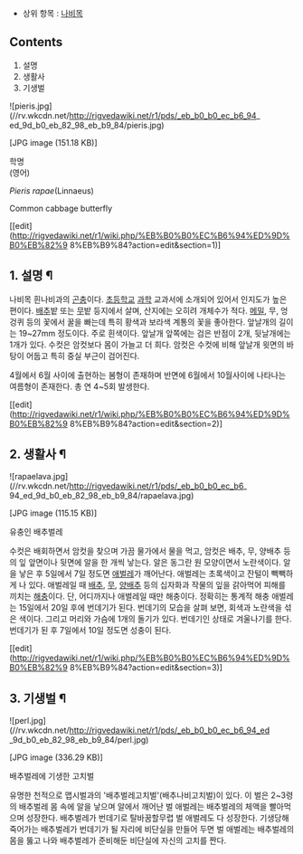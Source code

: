  * 상위 항목 : [나비목](%EB%82%98%EB%B9%84%EB%AA%A9.md)  

## Contents

    

1. 설명 
2. 생활사 
3. 기생벌 

![pieris.jpg](//rv.wkcdn.net/http://rigvedawiki.net/r1/pds/_eb_b0_b0_ec_b6_94_
ed_9d_b0_eb_82_98_eb_b9_84/pieris.jpg)

[JPG image (151.18 KB)]

학명  
(영어)

_Pieris rapae_(Linnaeus)

Common cabbage butterfly

[[edit](http://rigvedawiki.net/r1/wiki.php/%EB%B0%B0%EC%B6%94%ED%9D%B0%EB%82%9
8%EB%B9%84?action=edit&section=1)]

## 1. 설명 ¶

나비목 흰나비과의 [곤충](%EA%B3%A4%EC%B6%A9.md)이다.
[초등학교](%EC%B4%88%EB%93%B1%ED%95%99%EA%B5%90.md)
[과학](%EA%B3%BC%ED%95%99.md) 교과서에 소개되어 있어서 인지도가 높은 편이다.
[배추](%EB%B0%B0%EC%B6%94.md)밭 또는 [무](%EB%AC%B4.md)밭 등지에서 살며, 산지에는 오히려
개체수가 적다. [메밀](%EB%A9%94%EB%B0%80.md), 무, 엉겅퀴 등의 꽃에서 꿀을 빠는데 특히 황색과 보라색 계통의
꽃을 좋아한다. 앞날개의 길이는 19~27mm 정도이다. 주로 흰색이다. 앞날개 앞쪽에는 검은 반점이 2개, 뒷날개에는 1개가 있다. 수컷은
암컷보다 몸이 가늘고 더 희다. 암컷은 수컷에 비해 앞날개 윗면의 바탕이 어둡고 특히 중실 부근이 검어진다.

  

4월에서 6월 사이에 출현하는 봄형이 존재하며 반면에 6월에서 10월사이에 나타나는 여름형이 존재한다. 총 연 4~5회 발생한다.

  

[[edit](http://rigvedawiki.net/r1/wiki.php/%EB%B0%B0%EC%B6%94%ED%9D%B0%EB%82%9
8%EB%B9%84?action=edit&section=2)]

## 2. 생활사 ¶

![rapaelava.jpg](//rv.wkcdn.net/http://rigvedawiki.net/r1/pds/_eb_b0_b0_ec_b6_
94_ed_9d_b0_eb_82_98_eb_b9_84/rapaelava.jpg)

[JPG image (115.15 KB)]

  
유충인 배추벌레

  

수컷은 배회하면서 암컷을 찾으며 가끔 물가에서 물을 먹고, 암컷은 배추, 무, 양배추 등의 잎 앞면이나 뒷면에 알을 한 개씩 낳는다. 알은
동그란 원 모양이면서 노란색이다. 알을 낳은 후 5일에서 7일 정도면
[애벌레](%EC%95%A0%EB%B2%8C%EB%A0%88.md)가 깨어난다. 애벌레는 초록색이고 잔털이 빽빽하게 나 있다. 애벌레일
때 [배추](%EB%B0%B0%EC%B6%94.md), [무](%EB%AC%B4.md),
[양배추](%EC%96%91%EB%B0%B0%EC%B6%94.md) 등의 십자화과 작물의 잎을 갉아먹어 피해를 끼치는
[해충](%ED%95%B4%EC%B6%A9.md)이다. 단, 어디까지나 애벌레일 때만 해충이다. 정확히는 통계적 해충 애벌레는
15일에서 20일 후에 번데기가 된다. 번데기의 모습을 살펴 보면, 회색과 노란색을 섞은 색이다. 그리고 머리와 가슴에 1개의 돌기가 있다.
번데기인 상태로 겨울나기를 한다. 번데기가 된 후 7일에서 10일 정도면 성충이 된다.

  

[[edit](http://rigvedawiki.net/r1/wiki.php/%EB%B0%B0%EC%B6%94%ED%9D%B0%EB%82%9
8%EB%B9%84?action=edit&section=3)]

## 3. 기생벌 ¶

![perl.jpg](//rv.wkcdn.net/http://rigvedawiki.net/r1/pds/_eb_b0_b0_ec_b6_94_ed
_9d_b0_eb_82_98_eb_b9_84/perl.jpg)

[JPG image (336.29 KB)]

  
배추벌레에 기생한 고치벌

  

유명한 천적으로 맵시벌과의 '배추벌레고치벌'(배추나비고치벌)이 있다. 이 벌은 2~3령의 배추벌레 몸 속에 알을 낳으며 알에서 깨어난 벌
애벌레는 배추벌레의 체액을 빨아먹으며 성장한다. 배추벌레가 번데기로 탈바꿈할무렵 벌 애벌레도 다 성장한다. 기생당해 죽어가는 배추벌레가
번데기가 될 자리에 비단실을 만들어 두면 벌 애벌레는 배추벌레의 몸을 뚫고 나와 배추벌레가 준비해둔 비단실에 자신의 고치를 짠다.

